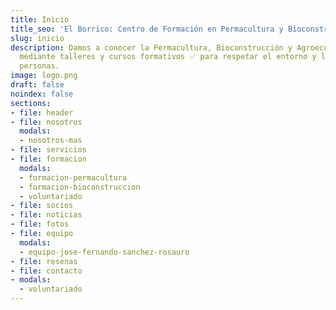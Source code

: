 ```yaml
---
title: Inicio
title_seo: 'El Borrico: Centro de Formación en Permacultura y Bioconstrucción'
slug: inicio
description: Damos a conocer la Permacultura, Bioconstrucción y Agroecología ✅
  mediante talleres y cursos formativos ✅ para respetar el entorno y las
  personas.
image: logo.png
draft: false
noindex: false
sections:
- file: header
- file: nosotros
  modals:
  - nosotros-mas
- file: servicios
- file: formacion
  modals:
  - formacion-permacultura
  - formacion-bioconstruccion
  - voluntariado
- file: socios
- file: noticias
- file: fotos
- file: equipo
  modals:
  - equipo-jose-fernando-sanchez-rosauro
- file: resenas
- file: contacto
- modals:
  - voluntariado
---
```

